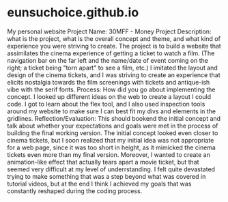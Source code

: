 # eunsuchoice.github.io
My personal website
Project Name: 30MFF - Money
Project Description: what is the project, what is the overall concept and theme, and what kind of experience you were striving to create.
The project is to build a website that assimilates the cinema experience of getting a ticket to watch a film. (The navigation bar on the far left and the name/date of event coming on the right; a ticket being "torn apart" to see a film, etc.) I imitated the layout and design of the cinema tickets, and I was striving to create an experience that elicits nostalgia towards the film screenings with tickets and antique-ish vibe with the serif fonts.
Process: How did you go about implementing the concept.
I looked up different ideas on the web to create a layout I could code. I got to learn about the flex tool, and I also used inspection tools around my website to make sure I can best fit my divs and elements in the gridlines.
Reflection/Evaluation: This should bookend the initial concept and talk about whether your expectations and goals were met in the process of building the final working version.
The initial concept looked even closer to cinema tickets, but I soon realized that my initial idea was not appropriate for a web page, since it was too short in height, as it mimicked the cinema tickets even more than my final version. Moreover, I wanted to create an animation-like effect that actually tears apart a movie ticket, but that seemed very difficult at my level of underrstanding. I felt quite devastated trying to make something that was a step beyond what was covered in tutorial videos, but at the end I think I achieved my goals that was constantly reshaped during the coding process. 
